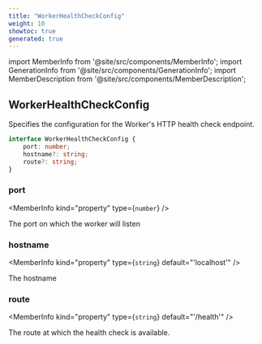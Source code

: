 ```yaml
---
title: "WorkerHealthCheckConfig"
weight: 10
showtoc: true
generated: true
---
```

<!-- This file was generated from the Vendure source. Do not modify. Instead, re-run the "docs:build" script -->
import MemberInfo from '@site/src/components/MemberInfo';
import GenerationInfo from '@site/src/components/GenerationInfo';
import MemberDescription from '@site/src/components/MemberDescription';


## WorkerHealthCheckConfig

<GenerationInfo sourceFile="packages/core/src/worker/worker-health.service.ts" sourceLine="14" packageName="@vendure/core" since="1.2.0" />

Specifies the configuration for the Worker's HTTP health check endpoint.

```ts title="Signature"
interface WorkerHealthCheckConfig {
    port: number;
    hostname?: string;
    route?: string;
}
```

<div className="members-wrapper">

### port

<MemberInfo kind="property" type={`number`}   />

The port on which the worker will listen
### hostname

<MemberInfo kind="property" type={`string`} default="'localhost'"   />

The hostname
### route

<MemberInfo kind="property" type={`string`} default="'/health'"   />

The route at which the health check is available.


</div>
